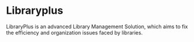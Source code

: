 # Libraryplus
LibraryPlus is an advanced Library Management Solution, which aims to fix the efficiency and organization issues faced by libraries. 
